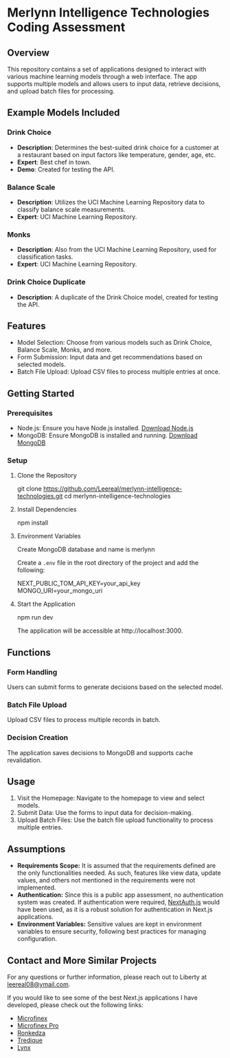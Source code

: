 # Merlynn Intelligence Technologies Coding Assessment

## Overview

This repository contains a set of applications designed to interact with various machine learning models through a web interface. The app supports multiple models and allows users to input data, retrieve decisions, and upload batch files for processing.

## Example Models Included

### Drink Choice

- **Description**: Determines the best-suited drink choice for a customer at a restaurant based on input factors like temperature, gender, age, etc.
- **Expert**: Best chef in town.
- **Demo**: Created for testing the API.

### Balance Scale

- **Description**: Utilizes the UCI Machine Learning Repository data to classify balance scale measurements.
- **Expert**: UCI Machine Learning Repository.

### Monks

- **Description**: Also from the UCI Machine Learning Repository, used for classification tasks.
- **Expert**: UCI Machine Learning Repository.

### Drink Choice Duplicate

- **Description**: A duplicate of the Drink Choice model, created for testing the API.

## Features

- Model Selection: Choose from various models such as Drink Choice, Balance Scale, Monks, and more.
- Form Submission: Input data and get recommendations based on selected models.
- Batch File Upload: Upload CSV files to process multiple entries at once.

## Getting Started

### Prerequisites

- Node.js: Ensure you have Node.js installed. [Download Node.js](https://nodejs.org/)
- MongoDB: Ensure MongoDB is installed and running. [Download MongoDB](https://www.mongodb.com/try/download/community)

### Setup

1. Clone the Repository

   git clone https://github.com/Leereal/merlynn-intelligence-technologies.git
   cd merlynn-intelligence-technologies

2. Install Dependencies

   npm install

3. Environment Variables

   Create MongoDB database and name is merlynn

   Create a `.env` file in the root directory of the project and add the following:

   NEXT_PUBLIC_TOM_API_KEY=your_api_key
   MONGO_URI=your_mongo_uri

4. Start the Application

   npm run dev

   The application will be accessible at http://localhost:3000.

## Functions

### Form Handling

Users can submit forms to generate decisions based on the selected model.

### Batch File Upload

Upload CSV files to process multiple records in batch.

### Decision Creation

The application saves decisions to MongoDB and supports cache revalidation.

## Usage

1. Visit the Homepage: Navigate to the homepage to view and select models.
2. Submit Data: Use the forms to input data for decision-making.
3. Upload Batch Files: Use the batch file upload functionality to process multiple entries.

## Assumptions

- **Requirements Scope:** It is assumed that the requirements defined are the only functionalities needed. As such, features like view data, update values, and others not mentioned in the requirements were not implemented.
- **Authentication:** Since this is a public app assessment, no authentication system was created. If authentication were required, [NextAuth.js](https://next-auth.js.org/) would have been used, as it is a robust solution for authentication in Next.js applications.
- **Environment Variables:** Sensitive values are kept in environment variables to ensure security, following best practices for managing configuration.

## Contact and More Similar Projects

For any questions or further information, please reach out to Liberty at [leereal08@ymail.com](mailto:leereal08@ymail.com).

If you would like to see some of the best Next.js applications I have developed, please check out the following links:

- [Microfinex](https://github.com/Leereal/microfinex-frontend)
- [Microfinex Pro](https://github.com/Leereal/microfinex-pro)
- [Ronkedza](https://github.com/Leereal/official-ronkedza)
- [Tredique](https://github.com/Leereal/tredique-frontend)
- [Lynx](https://github.com/Leereal/lynx-official)
